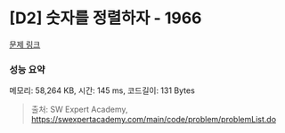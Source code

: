 # [D2] 숫자를 정렬하자 - 1966 

[문제 링크](https://swexpertacademy.com/main/code/problem/problemDetail.do?contestProbId=AV5PrmyKAWEDFAUq) 

### 성능 요약

메모리: 58,264 KB, 시간: 145 ms, 코드길이: 131 Bytes



> 출처: SW Expert Academy, https://swexpertacademy.com/main/code/problem/problemList.do